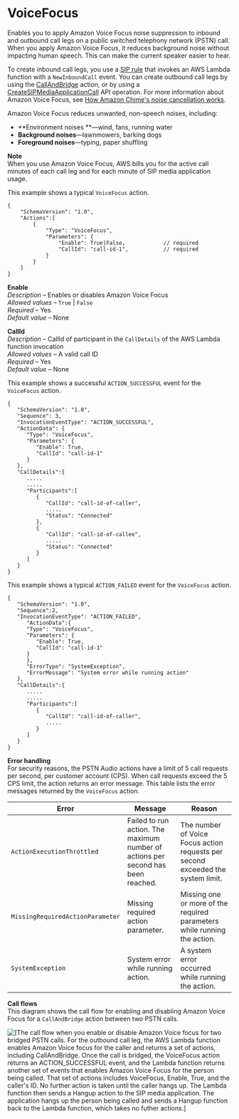 # VoiceFocus<a name="voice-focus"></a>

Enables you to apply Amazon Voice Focus noise suppression to inbound and outbound call legs on a public switched telephony network \(PSTN\) call\. When you apply Amazon Voice Focus, it reduces background noise without impacting human speech\. This can make the current speaker easier to hear\.

To create inbound call legs, you use a [SIP rule](https://docs.aws.amazon.com/chime/latest/ag/manage-sip-applications.html) that invokes an AWS Lambda function with a `NewInboundCall` event\. You can create outbound call legs by using the [CallAndBridge](call-and-bridge.md) action, or by using a [CreateSIPMediaApplicationCall](chime/latest/APIReference/API_CreateSipMediaApplicationCall.html) API operation\. For more information about Amazon Voice Focus, see [ How Amazon Chime's noise cancellation works](https://www.amazon.science/blog/how-amazon-chimes-challenge-winning-noise-cancellation-works)\.

 Amazon Voice Focus reduces unwanted, non\-speech noises, including: 
+ **Environment noises **—wind, fans, running water
+ **Background noises**—lawnmowers, barking dogs
+ **Foreground noises**—typing, paper shuffling

**Note**  
When you use Amazon Voice Focus, AWS bills you for the active call minutes of each call leg and for each minute of SIP media application usage\.

This example shows a typical `VoiceFocus` action\.

```
{
    "SchemaVersion": "1.0",
    "Actions":[
        {
            "Type": "VoiceFocus",
            "Parameters": {
                "Enable": True|False,            // required
                "CallId": "call-id-1",           // required    
            }
        }
    ]
}
```

**Enable**  
*Description* – Enables or disables Amazon Voice Focus  
*Allowed values* – `True` \| `False`  
*Required* – Yes  
*Default value* – None

**CallId**  
*Description* – CallId of participant in the `CallDetails` of the AWS Lambda function invocation  
*Allowed values* – A valid call ID  
*Required* – Yes  
*Default value* – None

This example shows a successful `ACTION_SUCCESSFUL` event for the `VoiceFocus` action\.

```
{
   "SchemaVersion": "1.0",
   "Sequence": 3,
   "InvocationEventType": "ACTION_SUCCESSFUL",
   "ActionData": {
      "Type": "VoiceFocus",
      "Parameters": {
         "Enable": True,
         "CallId": "call-id-1"
      }
   },
   "CallDetails":{
      .....
      .....
      "Participants":[
         {
            "CallId": "call-id-of-caller",
            .....   
            "Status": "Connected"
         },
         {
            "CallId": "call-id-of-callee",
            .....
            "Status": "Connected"
         }
      ]
   }
}
```

This example shows a typical `ACTION_FAILED` event for the `VoiceFocus` action\.

```
{
   "SchemaVersion": "1.0",
   "Sequence":2,
   "InvocationEventType": "ACTION_FAILED",
      "ActionData":{
      "Type": "VoiceFocus",
      "Parameters": {
         "Enable": True,
         "CallId": "call-id-1"
      }
      },
      "ErrorType": "SystemException",
      "ErrorMessage": "System error while running action"
   },
   "CallDetails":{
      .....
      .....
      "Participants":[
         {
            "CallId": "call-id-of-caller",
            .....   
         }
      ]
   }
}
```

**Error handling**  
For security reasons, the PSTN Audio actions have a limit of 5 call requests per second, per customer account \(CPS\)\. When call requests exceed the 5 CPS limit, the action returns an error message\. This table lists the error messages returned by the `VoiceFocus` action\.


| Error | Message | Reason | 
| --- | --- | --- | 
| `ActionExecutionThrottled` | Failed to run action\. The maximum number of actions per second has been reached\. | The number of Voice Focus action requests per second exceeded the system limit\.  | 
| `MissingRequiredActionParameter` | Missing required action parameter\. | Missing one or more of the required parameters while running the action\. | 
| `SystemException` | System error while running action\. | A system error occurred while running the action\. | 

**Call flows**  
This diagram shows the call flow for enabling and disabling Amazon Voice Focus for a `CallAndBridge` action between two PSTN calls\.

![\[The call flow when you enable or disable Amazon Voice focus for two bridged PSTN calls. For the outbound call leg, the AWS Lambda function enables Amazon Voice focus for the caller and returns a set of actions, including CallAndBridge. Once the call is bridged, the VoiceFocus action returns an ACTION_SUCCESSFUL event, and the Lambda function returns another set of events that enables Amazon Voice Focus for the person being called. That set of actions includes VoiceFocus, Enable, True, and the caller's ID. No further action is taken until the caller hangs up. The Lambda function then sends a Hangup action to the SIP media application. The application hangs up the person being called and sends a Hangup function back to the Lambda function, which takes no futher actions.\]](http://docs.aws.amazon.com/chime-sdk/latest/dg/images/voice_focus-pstn1.png)